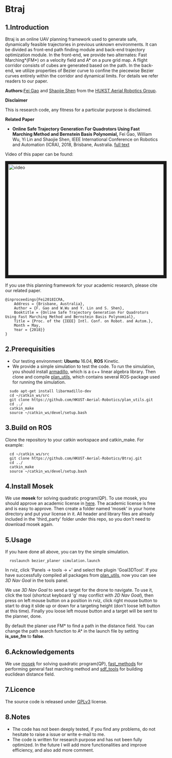 # Btraj 
## 1.Introduction

Btraj is an online UAV planning framework used to generate safe, dynamically feasible trajectories in previous unknown environments. It can be divided as front-end path finding module and back-end trajectory optimization module. In the front-end, we provide two alternates: Fast Marching*(FM*) on a velocity field and A* on a pure grid map. A flight corridor consists of cubes are generated based on the path. In the back-end, we utilize properties of Bezier curve to confine the piecewise Bezier curves entirely within the corridor and dynamical limits. For details we refer readers to our paper.

**Authors:**[Fei Gao](https://ustfei.com/) and [Shaojie Shen](http://www.ece.ust.hk/ece.php/profile/facultydetail/eeshaojie) from the [HUKST Aerial Robotics Group](uav.ust.hk).

**Disclaimer**

This is research code, any fitness for a particular purpose is disclaimed.

**Related Paper**
* **Online Safe Trajectory Generation For Quadrotors
Using Fast Marching Method and Bernstein Basis Polynomial,** Fei Gao, William Wu, Yi Lin and Shaojie Shen, IEEE
International Conference on Robotics and Automation (ICRA), 2018, Brisbane, Australia.
[full text](https://ecefeigao.files.wordpress.com/2018/03/icra2018fei1.pdf)

Video of this paper can be found:

<a href="https://www.youtube.com/watch?v=Dn6pXL3GqeY" target="_blank"><img src="https://img.youtube.com/vi/Dn6pXL3GqeY/0.jpg" 
alt="video" width="540" height="360" border="10" /></a>


If you use this planning framework for your academic research, please cite our related paper.
```
@inproceedings{Fei2018ICRA,
	Address = {Brisbane, Australia},
	Author = {F. Gao and W.Wu and Y. Lin and S. Shen},
	Booktitle = {Online Safe Trajectory Generation For Quadrotors
Using Fast Marching Method and Bernstein Basis Polynomial},
	Title = {Proc. of the {IEEE} Intl. Conf. on Robot. and Autom.},
	Month = May,
	Year = {2018}}
}
```
## 2.Prerequisities
- Our testing environment: **Ubuntu** 16.04, **ROS** Kinetic.
- We provide a simple simulation to test the code. To run the simulation, you should install [armadillo](http://arma.sourceforge.net/), which is a c++ linear algebra library. Then clone and compile [plan_utils](https://github.com/HKUST-Aerial-Robotics/plan_utils), which contains several ROS-package used for running the simulation.
```
  sudo apt-get install libarmadillo-dev
  cd ~/catkin_ws/src
  git clone https://github.com/HKUST-Aerial-Robotics/plan_utils.git
  cd ../
  catkin_make
  source ~/catkin_ws/devel/setup.bash
```

## 3.Build on ROS
  Clone the repository to your catkin workspace and catkin_make. For example:
```
  cd ~/catkin_ws/src
  git clone https://github.com/HKUST-Aerial-Robotics/Btraj.git
  cd ../
  catkin_make
  source ~/catkin_ws/devel/setup.bash
```

## 4.Install Mosek
We use **mosek** for solving quadratic program(QP). To use mosek, you should approve an academic license in [here](https://www.mosek.com/products/academic-licenses/). The academic license is free and is easy to approve. Then create a folder named 'mosek' in your home directory and put your license in it. All header and library files are already included in the 'third_party' folder under this repo, so you don't need to download mosek again. 

## 5.Usage
If you have done all above, you can try the simple simulation.
```
  roslaunch bezier_planer simulation.launch
```
In rviz, click 'Panels -> tools -> +' and select the plugin 'Goal3DTool'. If you have successfully compiled all packages from [plan_utils](https://github.com/HKUST-Aerial-Robotics/plan_utils), now you can see *3D Nav Goal* in the tools panel.

We use *3D Nav Goal* to send a target for the drone to navigate. To use it, click the tool (shortcut keyboard 'g' may conflict with *2D Nav Goal*), then press on left mouse button on a position in rviz, click right mouse button to start to drag it slide up or down for a targeting height (don't loose left button at this time). Finally you loose left mouse button and a target will be sent to the planner, done.

By default the planer use FM* to find a path in the distance field. You can change the path search function to A* in the launch file by setting **is_use_fm** to **false**.
## 6.Acknowledgements
  We use [mosek](https://www.mosek.com/) for solving quadratic program(QP), [fast_methods](https://github.com/jvgomez/fast_methods) for performing general fast marching method and [sdf_tools](https://github.com/UM-ARM-Lab/sdf_tools) for building euclidean distance field.

## 7.Licence
The source code is released under [GPLv3](http://www.gnu.org/licenses/) license.

## 8.Notes
- The code has not been deeply tested, if you find any problems, do not hesitate to raise a issue or write e-mail to me.
- The code is written for research purpose and has not been fully optimized. In the future I will add more functionalities and improve efficiency, and also add more comment. 
